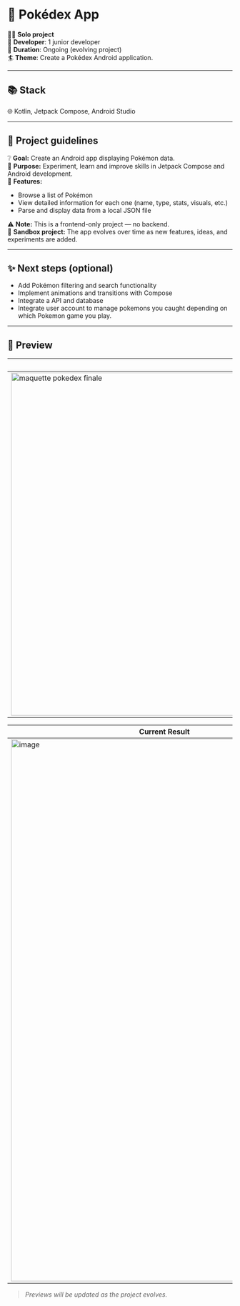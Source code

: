 # 📘 Pokédex App

👩‍💻 **Solo project**  
👥 **Developer**: 1 junior developer  
🏃 **Duration**: Ongoing (evolving project)  
🏄 **Theme**: Create a Pokédex Android application.

---

## 📚 Stack

🌐 Kotlin, Jetpack Compose, Android Studio

---

## 📑 Project guidelines

❔ **Goal:** Create an Android app displaying Pokémon data.  
💭 **Purpose:** Experiment, learn and improve skills in Jetpack Compose and Android development.  
👤 **Features:**  
- Browse a list of Pokémon  
- View detailed information for each one (name, type, stats, visuals, etc.)  
- Parse and display data from a local JSON file  

⚠️ **Note:** This is a frontend-only project — no backend.  
🧪 **Sandbox project:** The app evolves over time as new features, ideas, and experiments are added.

---

## ✨ Next steps (optional)

- Add Pokémon filtering and search functionality  
- Implement animations and transitions with Compose  
- Integrate a API and database
- Integrate user account to manage pokemons you caught depending on which Pokemon game you play.


---

## 📸 Preview

| Mockup |
|---------------|
| <img width="1366" height="768" alt="maquette pokedex finale" src="https://github.com/user-attachments/assets/39446488-89d4-467a-b8f6-9cbf26b24480" />|

|Current Result |
|---------------|
| <img width="687" height="1214" alt="image" src="https://github.com/user-attachments/assets/39653eb8-0d99-441d-a625-af7085bbcf55" />|


> _Previews will be updated as the project evolves._
